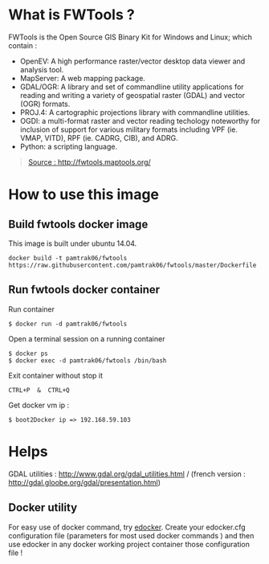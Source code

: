 # What is FWTools ?

FWTools is the Open Source GIS Binary Kit for Windows and Linux; which contain :
- OpenEV: A high performance raster/vector desktop data viewer and analysis tool.
- MapServer: A web mapping package.
- GDAL/OGR: A library and set of commandline utility applications for reading and writing a variety of geospatial raster (GDAL) and vector (OGR) formats.
- PROJ.4: A cartographic projections library with commandline utilities.
- OGDI: a multi-format raster and vector reading techology noteworthy for inclusion of support for various military formats including VPF (ie. VMAP, VITD), RPF (ie. CADRG, CIB), and ADRG.
- Python: a scripting language.

> [Source : http://fwtools.maptools.org/ ](http://fwtools.maptools.org/)

# How to use this image

## Build fwtools docker image

This image is built under ubuntu 14.04.
```
docker build -t pamtrak06/fwtools https://raw.githubusercontent.com/pamtrak06/fwtools/master/Dockerfile
```

## Run fwtools docker container

Run container
```
$ docker run -d pamtrak06/fwtools
```

Open a terminal session on a running container
```
$ docker ps
$ docker exec -d pamtrak06/fwtools /bin/bash
```

Exit container without stop it
```
CTRL+P  &  CTRL+Q
```

Get docker vm ip : 
```
$ boot2Docker ip => 192.168.59.103
```

# Helps
GDAL utilities : http://www.gdal.org/gdal_utilities.html / (french version : http://gdal.gloobe.org/gdal/presentation.html)

## Docker utility

For easy use of docker command, try [edocker](https://github.com/pamtrak06/edocker).
Create your edocker.cfg configuration file (parameters for most used docker commands ) and then use edocker<command> in any docker working project container those configuration file !
